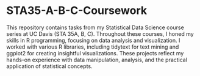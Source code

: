 # STA35-A-B-C-Coursework
This repository contains tasks from my Statistical Data Science course series at UC Davis (STA 35A, B, C). Throughout these courses, I honed my skills in R programming, focusing on data analysis and visualization. I worked with various R libraries, including tidytext for text mining and ggplot2 for creating insightful visualizations. These projects reflect my hands-on experience with data manipulation, analysis, and the practical application of statistical concepts.
